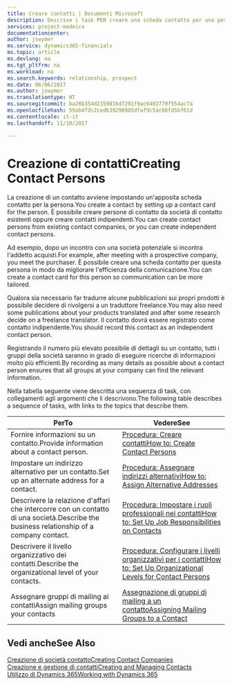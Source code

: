 ```yaml
---
title: Creare contatti | Documenti Microsoft
description: Descrive i task PER creare una scheda contatto per una persona, ad esempio, un potenziale cliente o un fornitore, contribuendo a definire la relazione e personalizzare la comunicazione.
services: project-madeira
documentationcenter: 
author: jswymer
ms.service: dynamics365-financials
ms.topic: article
ms.devlang: na
ms.tgt_pltfrm: na
ms.workload: na
ms.search.keywords: relationship, prospect
ms.date: 06/06/2017
ms.author: jswymer
ms.translationtype: HT
ms.sourcegitcommit: ba26b354d235981bd7291f9ac6402779f554ac7a
ms.openlocfilehash: 59ab4fdc2cedb39296985dfaf9c5ac66fd5bf61d
ms.contentlocale: it-it
ms.lasthandoff: 11/10/2017

---
```

# <a name="creating-contact-persons"></a><span data-ttu-id="39497-103">Creazione di contatti</span><span class="sxs-lookup"><span data-stu-id="39497-103">Creating Contact Persons</span></span>
<span data-ttu-id="39497-104">La creazione di un contatto avviene impostando un'apposita scheda contatto per la persona.</span><span class="sxs-lookup"><span data-stu-id="39497-104">You create a contact by setting up a contact card for the person.</span></span> <span data-ttu-id="39497-105">È possibile creare persone di contatto da società di contatto esistenti oppure creare contatti indipendenti.</span><span class="sxs-lookup"><span data-stu-id="39497-105">You can create contact persons from existing contact companies, or you can create independent contact persons.</span></span>

<span data-ttu-id="39497-106">Ad esempio, dopo un incontro con una società potenziale si incontra l'addetto acquisti.</span><span class="sxs-lookup"><span data-stu-id="39497-106">For example, after meeting with a prospective company, you meet the purchaser.</span></span> <span data-ttu-id="39497-107">È possibile creare una scheda contatto per questa persona in modo da migliorare l'efficienza della comunicazione.</span><span class="sxs-lookup"><span data-stu-id="39497-107">You can create a contact card for this person so communication can be more tailored.</span></span>

<span data-ttu-id="39497-108">Qualora sia necessario far tradurre alcune pubblicazioni sui propri prodotti è possibile decidere di rivolgersi a un traduttore freelance.</span><span class="sxs-lookup"><span data-stu-id="39497-108">You may also need some publications about your products translated and after some research decide on a freelance translator.</span></span> <span data-ttu-id="39497-109">Il contatto dovrà essere registrato come contatto indipendente.</span><span class="sxs-lookup"><span data-stu-id="39497-109">You should record this contact as an independent contact person.</span></span>

<span data-ttu-id="39497-110">Registrando il numero più elevato possibile di dettagli su un contatto, tutti i gruppi della società saranno in grado di eseguire ricerche di informazioni molto più efficienti.</span><span class="sxs-lookup"><span data-stu-id="39497-110">By recording as many details as possible about a contact person ensures that all groups at your company can find the relevant information.</span></span>

<span data-ttu-id="39497-111">Nella tabella seguente viene descritta una sequenza di task, con collegamenti agli argomenti che li descrivono.</span><span class="sxs-lookup"><span data-stu-id="39497-111">The following table describes a sequence of tasks, with links to the topics that describe them.</span></span>

| <span data-ttu-id="39497-112">Per</span><span class="sxs-lookup"><span data-stu-id="39497-112">To</span></span> | <span data-ttu-id="39497-113">Vedere</span><span class="sxs-lookup"><span data-stu-id="39497-113">See</span></span> |
| --- | --- |
| <span data-ttu-id="39497-114">Fornire informazioni su un contatto.</span><span class="sxs-lookup"><span data-stu-id="39497-114">Provide information about a contact person.</span></span> |[<span data-ttu-id="39497-115">Procedura: Creare contatti</span><span class="sxs-lookup"><span data-stu-id="39497-115">How to: Create Contact Persons</span></span>](marketing-how-create-contact-persons.md) |
| <span data-ttu-id="39497-116">Impostare un indirizzo alternativo per un contatto.</span><span class="sxs-lookup"><span data-stu-id="39497-116">Set up an alternate address for a contact.</span></span> |[<span data-ttu-id="39497-117">Procedura: Assegnare indirizzi alternativi</span><span class="sxs-lookup"><span data-stu-id="39497-117">How to: Assign Alternative Addresses</span></span>](marketing-how-assign-alternate-address.md) |
| <span data-ttu-id="39497-118">Descrivere la relazione d'affari che intercorre con un contatto di una società.</span><span class="sxs-lookup"><span data-stu-id="39497-118">Describe the business relationship of a company contact.</span></span> |[<span data-ttu-id="39497-119">Procedura: Impostare i ruoli professionali nei contatti</span><span class="sxs-lookup"><span data-stu-id="39497-119">How to: Set Up Job Responsibilities on Contacts</span></span>](marketing-job-responsibilities.md) |
| <span data-ttu-id="39497-120">Descrivere il livello organizzativo dei contatti.</span><span class="sxs-lookup"><span data-stu-id="39497-120">Describe the organizational level of your contacts.</span></span> |[<span data-ttu-id="39497-121">Procedura: Configurare i livelli organizzativi per i contatti</span><span class="sxs-lookup"><span data-stu-id="39497-121">How to: Set Up Organizational Levels for Contact Persons</span></span>](marketing-organizational-levels.md) |
| <span data-ttu-id="39497-122">Assegnare gruppi di mailing ai contatti</span><span class="sxs-lookup"><span data-stu-id="39497-122">Assign mailing groups your contacts</span></span> |[<span data-ttu-id="39497-123">Assegnazione di gruppi di mailing a un contatto</span><span class="sxs-lookup"><span data-stu-id="39497-123">Assigning Mailing Groups to a Contact</span></span>](marketing-mailing-groups.md) |

## <a name="see-also"></a><span data-ttu-id="39497-124">Vedi anche</span><span class="sxs-lookup"><span data-stu-id="39497-124">See Also</span></span>
[<span data-ttu-id="39497-125">Creazione di società contatto</span><span class="sxs-lookup"><span data-stu-id="39497-125">Creating Contact Companies</span></span>](marketing-create-contact-companies.md)  
[<span data-ttu-id="39497-126">Creazione e gestione di contatti</span><span class="sxs-lookup"><span data-stu-id="39497-126">Creating and Managing Contacts</span></span>]()  
[<span data-ttu-id="39497-127">Utilizzo di Dynamics 365</span><span class="sxs-lookup"><span data-stu-id="39497-127">Working with Dynamics 365</span></span>](ui-work-product.md)

